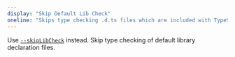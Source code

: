 ```yaml
---
display: "Skip Default Lib Check"
oneline: "Skips type checking .d.ts files which are included with TypeScript."
---
```


Use [`--skipLibCheck`](#skipLibCheck) instead. Skip type checking of default library declaration files.
